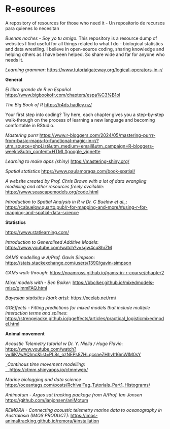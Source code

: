 # R-esources
A repository of resources for those who need it - Un repositorio de recursos para quienes lo necesitan

_Buenas noches - Soy yo tu amigo_.
This repository is a resource dump of websites I find useful for all things related to what I do - biological statistics and data wrestling. I believe in open-source coding, sharing knowledge and helping others as I have been helped. So share wide and far for anyone who needs it.

_Learning grammar_:
https://www.tutorialgateway.org/logical-operators-in-r/


**General**

_El libro grande de R en Español_
https://www.bigbookofr.com/chapters/espa%C3%B1ol

_The Big Book of R_
https://r4ds.hadley.nz/ 

Your first step into coding? Try here, each chapter gives you a step-by-step walk-through on the process of learning a new language and becoming comfortable in RStudio. 

_Mastering purrr_
https://www.r-bloggers.com/2024/05/mastering-purrr-from-basic-maps-to-functional-magic-in-r/?utm_source=phpList&utm_medium=email&utm_campaign=R-bloggers-weekly&utm_content=HTML#google_vignette

_Learning to make apps (shiny)_
https://mastering-shiny.org/

_Spatial statistics_
https://www.paulamoraga.com/book-spatial/

_A website created by Prof. Chris Brown with a lot of data wrangling modelling and other resources freely available_:
https://www.seascapemodels.org/code.html

_Introduction to Spatial Analysis in R w Dr. C Buelow et al.,_:
https://cabuelow.quarto.pub/r-for-mapping-and-more/#using-r-for-mapping-and-spatial-data-science

**Statistics**

https://www.statlearning.com/

_Introduction to Generalised Additive Models_:
https://www.youtube.com/watch?v=sgw4cu8hrZM 

_GAMS modelling w A/Prof. Gavin Simpson_:
https://stats.stackexchange.com/users/1390/gavin-simpson

_GAMs walk-through_:
https://noamross.github.io/gams-in-r-course/chapter2

_Mixel models with - Ben Bolker_:
https://bbolker.github.io/mixedmodels-misc/glmmFAQ.html

_Bayesian statistics (dark arts)_:
https://xcelab.net/rm/

_GGEffects - Fitting predictions for mixed models that include multiple interaction terms and splines_:
https://strengejacke.github.io/ggeffects/articles/practical_logisticmixedmodel.html

**Animal movement**

_Acoustic Telemetry tutorial w Dr. Y. Niella / Hugo Flavio_:
https://www.youtube.com/watch?v=IIiKVwAQImc&list=PL8s_ozNEPs87HLqcsneZHhvh16mWlM0sY

__Continous time movement modelling_:
__https://ctmm.shinyapps.io/ctmmweb/

_Marine biologging and data science_
https://oceantags.com/posts/RchivalTag_Tutorials_Part1_Histograms/

_Antimotum - Argos sat tracking package from A/Prof. Ian Jonsen_
https://github.com/ianjonsen/aniMotum

_REMORA - Connecting acoustic telemetry marine data to oceanography in Australasia (IMOS PRODUCT)_:
https://imos-animaltracking.github.io/remora/#installation


